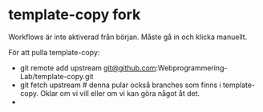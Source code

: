 # template-copy fork
Workflows är inte aktiverad från början. Måste gå in och klicka manuellt.

För att pulla template-copy:

- git remote add upstream git@github.com:Webprogrammering-Lab/template-copy.git
- git fetch upstream # denna pular också branches som finns i template-copy. Oklar om vi vill eller om vi kan göra något åt det.
- 
